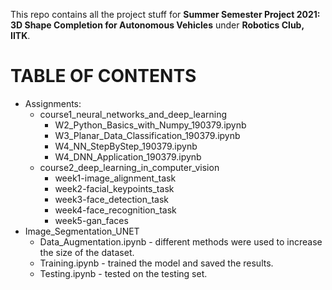 This repo contains all the project stuff for **Summer Semester Project 2021: 3D Shape Completion for Autonomous Vehicles** under **Robotics Club, IITK**.

# **TABLE OF CONTENTS**
 
* Assignments:
    - course1_neural_networks_and_deep_learning
        + W2_Python_Basics_with_Numpy_190379.ipynb
        + W3_Planar_Data_Classification_190379.ipynb
        + W4_NN_StepByStep_190379.ipynb
        + W4_DNN_Application_190379.ipynb
    - course2_deep_learning_in_computer_vision
        + week1-image_alignment_task
        + week2-facial_keypoints_task
        + week3-face_detection_task
        + week4-face_recognition_task
        + week5-gan_faces
* Image_Segmentation_UNET
    - Data_Augmentation.ipynb   - different methods were used to increase the size of the dataset.
    - Training.ipynb            - trained the model and saved the results.
    - Testing.ipynb             - tested on the testing set.
